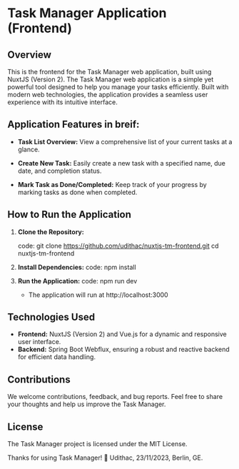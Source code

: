 # Task Manager Application (Frontend)

## Overview

This is the frontend for the Task Manager web application, built using NuxtJS (Version 2).
The Task Manager web application is a simple yet powerful tool designed to help you manage your tasks efficiently. Built with modern web technologies, the application provides a seamless user experience with its intuitive interface.

## Application Features in breif:
- **Task List Overview:** View a comprehensive list of your current tasks at a glance.

- **Create New Task:** Easily create a new task with a specified name, due date, and completion status.

- **Mark Task as Done/Completed:** Keep track of your progress by marking tasks as done when completed.

## How to Run the Application

1. **Clone the Repository:**

   code:
   git clone https://github.com/udithac/nuxtjs-tm-frontend.git
   cd nuxtjs-tm-frontend

 2. **Install Dependencies:**
    code:
   npm install

 3. **Run the Application:**
    code:
    npm run dev

    - The application will run at  http://localhost:3000
      
## Technologies Used
- **Frontend:** NuxtJS (Version 2) and Vue.js for a dynamic and responsive user interface.
- **Backend:** Spring Boot Webflux, ensuring a robust and reactive backend for efficient data handling.

## Contributions

We welcome contributions, feedback, and bug reports. Feel free to share your thoughts and help us improve the Task Manager.

## License

The Task Manager project is licensed under the MIT License.

Thanks for using Task Manager! 🚀
Udithac, 23/11/2023, Berlin, GE.
